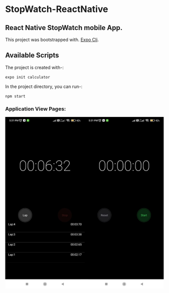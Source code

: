 # StopWatch-ReactNative
## React Native StopWatch mobile App.

This project was bootstrapped with. [Expo Cli](https://docs.expo.dev/workflow/expo-cli/).

## Available Scripts

The project is created with-:

```
expo init calculator
```

In the project directory, you can run-:

```
npm start
```

### Application View Pages:
<div style="display: flex;">
 <img src="https://github.com/YashLT224/StopWatch-ReactNative/blob/master/img1.jpeg" width="270" height="550"/>
  <img src="https://github.com/YashLT224/StopWatch-ReactNative/blob/master/img2.jpeg" width="270" height="550"/>
  
 </div> 
 </div> 
